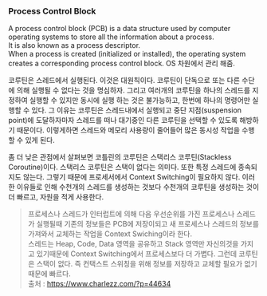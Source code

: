 ### Process Control Block
A process control block (PCB) is a data structure used by computer operating systems to store all the information about a process.  
It is also known as a process descriptor.   
When a process is created (initialized or installed), the operating system creates a corresponding process control block. 
OS 차원에서 관리 해줌.
   
코루틴은 스레드에서 실행된다. 이것은 대원칙이다. 코루틴이 단독으로 또는 다른 수단에 의해 실행될 수 없다는 것을 명심하자. 그리고 여러개의 코루틴을 하나의 스레드를 지정하여 실행할 수 있지만 동시에 실행 하는 것은 불가능하고, 한번에 하나의 명령어만 실행할 수 있다. 그 이유는 코루틴은 스레드내에서 실행되고 중단 지점(suspension point)에 도달하자마자 스레드를 떠나 대기중인 다른 코루틴을 선택할 수 있도록 해방하기 때문이다. 이렇게하면 스레드와 메모리 사용량이 줄어들어 많은 동시성 작업을 수행할 수 있게 된다.

좀 더 낮은 관점에서 살펴보면 코틀린의 코루틴은 스택리스 코루틴(Stackless Coroutine)이다. 스택리스 코루틴은 스택이 없다는 의미다. 또한 특정 스레드에 종속되지도 않는다. 그렇기 때문에 프로세서에서 Context Switching이 필요하지 않다. 이러한 이유들로 인해 수천개의 스레드를 생성하는 것보다 수천개의 코루틴을 생성하는 것이 더 빠르고, 자원을 적게 사용한다. 

> 프로세스나 스레드가 인터럽트에 의해 다음 우선순위를 가진 프로세스나 스레드가 실행될때 기존의 정보들은 PCB에 저장이되고 새 프로세스나 스레드의 정보를 가져와서 교체하는 작업을 Context Swiching이라 한다.   
> 스레드는 Heap, Code, Data 영역을 공유하고 Stack 영역만 자신의것을 가지고 있기때문에 Context Switching에서 프로세스보다 더 가볍다. 
> 그런데 코루틴은 스택이 없다. 즉 컨택스트 스위칭을 위해 정보를 저장하고 교체할 필요가 없기때문에 빠르다.  
출처 : https://www.charlezz.com/?p=44634
